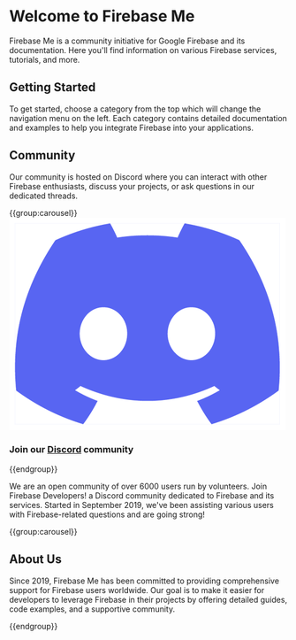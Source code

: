 # Welcome to Firebase Me



Firebase Me is a community initiative for Google Firebase and its documentation. Here you'll find information on various Firebase services, tutorials, and more.

## Getting Started

To get started, choose a category from the top which will change the navigation menu on the left. Each category contains detailed documentation and examples to help you integrate Firebase into your applications.

## Community

Our community is hosted on Discord where you can interact with other Firebase enthusiasts, discuss your projects, or ask questions in our dedicated threads.

{{group:carousel}}
![Discord Logo](assets/images/discord-purple.png)
### Join our [Discord](https://discord.firebase.me "Firebase Me on Discord") community
{{endgroup}}

We are an open community of over 6000 users run by volunteers. Join Firebase Developers! a Discord community dedicated to Firebase and its services. Started in September 2019, we've been assisting various users with Firebase-related questions and are going strong!

{{group:carousel}}
## About Us

Since 2019, Firebase Me has been committed to providing comprehensive support for Firebase users worldwide. Our goal is to make it easier for developers to leverage Firebase in their projects by offering detailed guides, code examples, and a supportive community.

{{endgroup}}